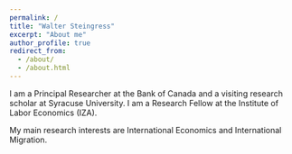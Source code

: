 ```yaml
---
permalink: /
title: "Walter Steingress"
excerpt: "About me"
author_profile: true
redirect_from:
  - /about/
  - /about.html
---
```


I am a Principal Researcher at the Bank of Canada and a visiting research scholar at Syracuse University. I am a Research Fellow at the Institute of Labor Economics (IZA).

My main research interests are International Economics and International Migration.
